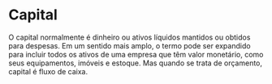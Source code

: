 # Capital

O capital normalmente é dinheiro ou ativos líquidos mantidos ou obtidos para despesas. Em um sentido mais amplo, o termo pode ser expandido para incluir todos os ativos de uma empresa que têm valor monetário, como seus equipamentos, imóveis e estoque. Mas quando se trata de orçamento, capital é fluxo de caixa.
